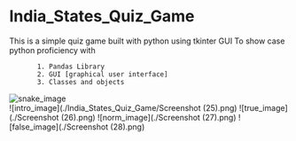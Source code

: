 # India_States_Quiz_Game
This is a simple quiz game built with python using tkinter GUI
To show case  python proficiency with

           1. Pandas Library
           2. GUI [graphical user interface]
           3. Classes and objects
           

![snake_image](snake_image2.png)           
![intro_image](./India_States_Quiz_Game/Screenshot (25).png) 
![true_image](./Screenshot (26).png) 
![norm_image](./Screenshot (27).png) 
![false_image](./Screenshot (28).png)



